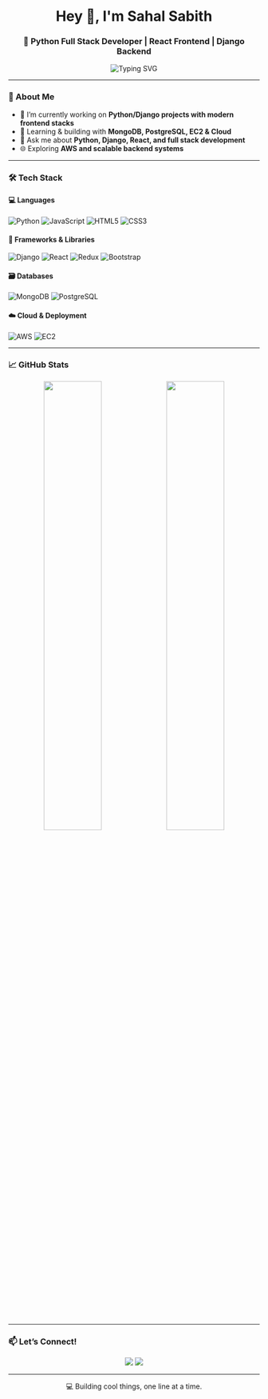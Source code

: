 <h1 align="center">Hey 👋, I'm Sahal Sabith</h1>
<h3 align="center">🚀 Python Full Stack Developer | React Frontend | Django Backend</h3>

<p align="center">
  <img src="https://readme-typing-svg.herokuapp.com?font=Fira+Code&weight=500&size=22&pause=1000&center=true&vCenter=true&color=00FF9F&width=435&lines=Passionate+about+building+modern+web+apps;Full-Stack+Developer+%7C+Python+%7C+Django;React+%7C+MongoDB+%7C+AWS+%7C+EC2" alt="Typing SVG" />
</p>

---

### 🧠 About Me
- 🔭 I’m currently working on **Python/Django projects with modern frontend stacks**
- 🌱 Learning & building with **MongoDB, PostgreSQL, EC2 & Cloud**
- 💬 Ask me about **Python, Django, React, and full stack development**
- 🌐 Exploring **AWS and scalable backend systems**

---

### 🛠️ Tech Stack

#### 💻 Languages
![Python](https://img.shields.io/badge/-Python-333?style=flat&logo=python)
![JavaScript](https://img.shields.io/badge/-JavaScript-333?style=flat&logo=javascript)
![HTML5](https://img.shields.io/badge/-HTML5-333?style=flat&logo=html5)
![CSS3](https://img.shields.io/badge/-CSS3-333?style=flat&logo=css3)

#### 🧰 Frameworks & Libraries
![Django](https://img.shields.io/badge/-Django-092E20?style=flat&logo=django)
![React](https://img.shields.io/badge/-React-333?style=flat&logo=react)
![Redux](https://img.shields.io/badge/-Redux-764ABC?style=flat&logo=redux)
![Bootstrap](https://img.shields.io/badge/-Bootstrap-563D7C?style=flat&logo=bootstrap)

#### 🗃️ Databases
![MongoDB](https://img.shields.io/badge/-MongoDB-333?style=flat&logo=mongodb)
![PostgreSQL](https://img.shields.io/badge/-PostgreSQL-336791?style=flat&logo=postgresql)

#### ☁️ Cloud & Deployment
![AWS](https://img.shields.io/badge/-AWS-232F3E?style=flat&logo=amazonaws)
![EC2](https://img.shields.io/badge/-EC2-FF9900?style=flat&logo=amazonec2)

---

### 📈 GitHub Stats

<p align="center">
  <img src="https://github-readme-stats.vercel.app/api?username=sahalsabith&show_icons=true&theme=tokyonight&count_private=true" width="48%" />
  <img src="https://github-readme-streak-stats.herokuapp.com/?user=sahalsabith&theme=tokyonight" width="48%" />
</p>

---

### 📫 Let’s Connect!

<p align="center">
  <a href="https://www.linkedin.com/in/sahalsabith](https://www.linkedin.com/in/sahal-sabith-406691306"><img src="https://img.shields.io/badge/-LinkedIn-blue?style=flat&logo=linkedin"/></a>
  <a href="mailto:sahalsabithofficial@gmail.com"><img src="https://img.shields.io/badge/-Gmail-red?style=flat&logo=gmail&logoColor=white"/></a>
</p>

---

<p align="center">
  💻 Building cool things, one line at a time.
</p>

